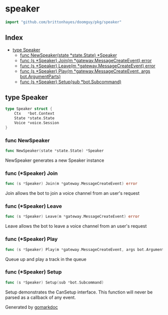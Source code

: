 <!-- Code generated by gomarkdoc. DO NOT EDIT -->

# speaker

```go
import "github.com/brittonhayes/doomguy/pkg/speaker"
```

## Index

- [type Speaker](<#type-speaker>)
  - [func NewSpeaker(state *state.State) *Speaker](<#func-newspeaker>)
  - [func (s *Speaker) Join(m *gateway.MessageCreateEvent) error](<#func-speaker-join>)
  - [func (s *Speaker) Leave(m *gateway.MessageCreateEvent) error](<#func-speaker-leave>)
  - [func (s *Speaker) Play(m *gateway.MessageCreateEvent, args bot.ArgumentParts)](<#func-speaker-play>)
  - [func (s *Speaker) Setup(sub *bot.Subcommand)](<#func-speaker-setup>)


## type Speaker

```go
type Speaker struct {
    Ctx   *bot.Context
    State *state.State
    Voice *voice.Session
}
```

### func NewSpeaker

```go
func NewSpeaker(state *state.State) *Speaker
```

NewSpeaker generates a new Speaker instance

### func \(\*Speaker\) Join

```go
func (s *Speaker) Join(m *gateway.MessageCreateEvent) error
```

Join allows the bot to join a voice channel from an user's request

### func \(\*Speaker\) Leave

```go
func (s *Speaker) Leave(m *gateway.MessageCreateEvent) error
```

Leave allows the bot to leave a voice channel from an user's request

### func \(\*Speaker\) Play

```go
func (s *Speaker) Play(m *gateway.MessageCreateEvent, args bot.ArgumentParts)
```

Queue up and play a track in the queue

### func \(\*Speaker\) Setup

```go
func (s *Speaker) Setup(sub *bot.Subcommand)
```

Setup demonstrates the CanSetup interface\. This function will never be parsed as a callback of any event\.



Generated by [gomarkdoc](<https://github.com/princjef/gomarkdoc>)
